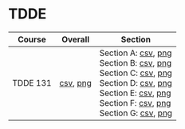 # TDDE

| Course | Overall | Section |
| ------ | ------- | ------- |
| TDDE 131 | [csv](https://github.com/UCSD-Historical-Enrollment-Data/2024Summer2/blob/main/overall/TDDE%20131.csv), [png](https://raw.githubusercontent.com/UCSD-Historical-Enrollment-Data/2024Summer2/main/plot_overall/TDDE%20131.png) | Section A: [csv](https://github.com/UCSD-Historical-Enrollment-Data/2024Summer2/blob/main/section/TDDE%20131_A.csv), [png](https://raw.githubusercontent.com/UCSD-Historical-Enrollment-Data/2024Summer2/main/plot_section/TDDE%20131_A.png)<br>Section B: [csv](https://github.com/UCSD-Historical-Enrollment-Data/2024Summer2/blob/main/section/TDDE%20131_B.csv), [png](https://raw.githubusercontent.com/UCSD-Historical-Enrollment-Data/2024Summer2/main/plot_section/TDDE%20131_B.png)<br>Section C: [csv](https://github.com/UCSD-Historical-Enrollment-Data/2024Summer2/blob/main/section/TDDE%20131_C.csv), [png](https://raw.githubusercontent.com/UCSD-Historical-Enrollment-Data/2024Summer2/main/plot_section/TDDE%20131_C.png)<br>Section D: [csv](https://github.com/UCSD-Historical-Enrollment-Data/2024Summer2/blob/main/section/TDDE%20131_D.csv), [png](https://raw.githubusercontent.com/UCSD-Historical-Enrollment-Data/2024Summer2/main/plot_section/TDDE%20131_D.png)<br>Section E: [csv](https://github.com/UCSD-Historical-Enrollment-Data/2024Summer2/blob/main/section/TDDE%20131_E.csv), [png](https://raw.githubusercontent.com/UCSD-Historical-Enrollment-Data/2024Summer2/main/plot_section/TDDE%20131_E.png)<br>Section F: [csv](https://github.com/UCSD-Historical-Enrollment-Data/2024Summer2/blob/main/section/TDDE%20131_F.csv), [png](https://raw.githubusercontent.com/UCSD-Historical-Enrollment-Data/2024Summer2/main/plot_section/TDDE%20131_F.png)<br>Section G: [csv](https://github.com/UCSD-Historical-Enrollment-Data/2024Summer2/blob/main/section/TDDE%20131_G.csv), [png](https://raw.githubusercontent.com/UCSD-Historical-Enrollment-Data/2024Summer2/main/plot_section/TDDE%20131_G.png) |
